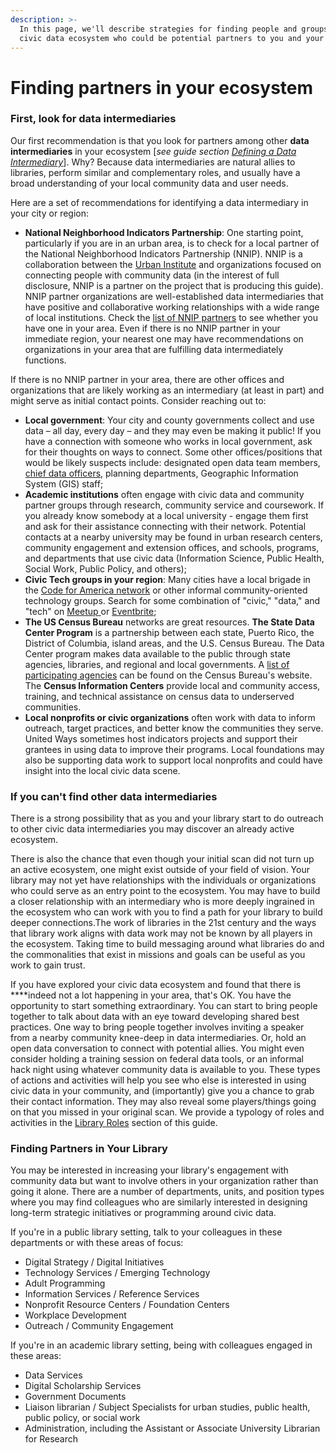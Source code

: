 ```yaml
---
description: >-
  In this page, we'll describe strategies for finding people and groups in your
  civic data ecosystem who could be potential partners to you and your library.
---
```


# Finding partners in your ecosystem

### First, look for data intermediaries 

Our first recommendation is that you look for partners among other **data intermediaries** in your ecosystem \[_see guide section_ [_Defining a Data Intermediary_](../context-and-concepts/defining-a-data-intermediary.md)\]. Why? Because data intermediaries are natural allies to libraries, perform similar and complementary roles, and usually have a broad understanding of your local community data and user needs.

Here are a set of recommendations for identifying a data intermediary in your city or region: 

* **National Neighborhood Indicators Partnership**: One starting point, particularly if you are in an urban area, is to check for a local partner of the National Neighborhood Indicators Partnership \(NNIP\). NNIP is a collaboration between the [Urban Institute](https://www.urban.org/) and organizations focused on connecting people with community data \(in the interest of full disclosure, NNIP is a partner on the project that is producing this guide\). NNIP partner organizations are well-established data intermediaries that have positive and collaborative working relationships with a wide range of local institutions. Check the [list of NNIP partners](https://www.neighborhoodindicators.org/partners/profiles) to see whether you have one in your area. Even if there is no NNIP partner in your immediate region, your nearest one may have recommendations on organizations in your area that are fulfilling data intermediately functions.

If there is no NNIP partner in your area, there are other offices and organizations that are likely working as an intermediary \(at least in part\) and might serve as initial contact points. Consider reaching out to:

* **Local government**: Your city and county governments collect and use data – all day, every day – and they may even be making it public! If you have a connection with someone who works in local government, ask for their thoughts on ways to connect. Some other offices/positions that would be likely suspects include: designated open data team members, [chief data officers](https://datasmart.ash.harvard.edu/news/article/data-leadership-at-the-executive-level-761), planning departments, Geographic Information System \(GIS\) staff; 
* **Academic institutions** often engage with civic data and community partner groups through research, community service and coursework. If you already know somebody at a local university - engage them first and ask for their assistance connecting with their network. Potential contacts at a nearby university may be found in urban research centers, community engagement and extension offices, and schools, programs, and departments that use civic data \(Information Science, Public Health, Social Work, Public Policy, and others\);
* **Civic Tech groups in your region**: Many cities have a local brigade in the [Code for America network](https://brigade.codeforamerica.org/) or other informal community-oriented technology groups. Search for some combination of "civic," "data," and "tech" on [Meetup ](https://www.meetup.com/)or [Eventbrite](https://www.eventbrite.com/);
* **The US Census Bureau** networks are great resources. **The State Data Center Program** is a partnership between each state, Puerto Rico, the District of Columbia, island areas, and the U.S. Census Bureau. The Data Center program makes data available to the public through state agencies, libraries, and regional and local governments. A [list of participating agencies](https://www.census.gov/about/partners/sdc/member-network.html) can be found on the Census Bureau's website. The **Census Information Centers** provide local and community access, training, and technical assistance on census data to underserved communities. 
* **Local nonprofits or civic organizations** often work with data to inform outreach, target practices, and better know the communities they serve. United Ways sometimes host indicators projects and support their grantees in using data to improve their programs. Local foundations may also be supporting data work to support local nonprofits and could have insight into the local civic data scene.

### If you can't find other data intermediaries

There is a strong possibility that as you and your library start to do outreach to other civic data intermediaries you may discover an already active ecosystem.

There is also the chance that even though your initial scan did not turn up an active ecosystem, one might exist outside of your field of vision.  Your library may not yet have relationships with the individuals or organizations who could serve as an entry point to the ecosystem. You may have to build a closer relationship with an intermediary who is more deeply ingrained in the ecosystem who can work with you to find a path for your library to build deeper connections.The work of libraries in the 21st century and the ways that library work aligns with data work may not be known by all players in the ecosystem. Taking time to build messaging around what libraries do and the commonalities that exist in missions and goals can be useful as you work to gain trust.   

If you have explored your civic data ecosystem and found that there is ****indeed not a lot happening in your area, that's OK. You have the opportunity to start something extraordinary. You can start to bring people together to talk about data with an eye toward developing shared best practices. One way to bring people together involves inviting a speaker from a nearby community knee-deep in data intermediaries. Or, hold an open data conversation to connect with potential allies. You might even consider holding a training session on federal data tools, or an informal hack night using whatever community data is available to you. These types of actions and activities will help you see who else is interested in using civic data in your community, and \(importantly\) give you a chance to grab their contact information. They may also reveal some players/things going on that you missed in your original scan. We provide a typology of roles and activities in the [Library Roles](https://civic-switchboard.gitbook.io/guide/library-roles) section of this guide.

### **Finding Partners in Your Library**

You may be interested in increasing your library's engagement with community data but want to involve others in your organization rather than going it alone. There are a number of departments, units, and position types where you may find colleagues who are similarly interested in designing long-term strategic initiatives or programming around civic data. 

If you're in a public library setting, talk to your colleagues in these departments or with these areas of focus:

* Digital Strategy / Digital Initiatives 
* Technology Services / Emerging Technology 
* Adult Programming 
* Information Services / Reference Services
* Nonprofit Resource Centers / Foundation Centers
* Workplace Development
* Outreach / Community Engagement

If you're in an academic library setting, being with colleagues engaged in these areas:

* Data Services 
* Digital Scholarship Services
* Government Documents 
* Liaison librarian / Subject Specialists for urban studies, public health, public policy, or social work
* Administration, including the Assistant or Associate University Librarian for Research



